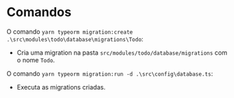 # Comandos

O comando ``yarn typeorm migration:create .\src\modules\todo\database\migrations\Todo``:
  - Cria uma migration na pasta ``src/modules/todo/database/migrations`` com o nome ``Todo``.

O comando ``yarn typeorm migration:run -d .\src\config\database.ts``:
  - Executa as migrations criadas.
